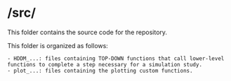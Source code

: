 # /src/

This folder contains the source code for the repository.

This folder is organized as follows:

    - HDDM_...: files containing TOP-DOWN functions that call lower-level functions to complete a step necessary for a simulation study.
    - plot_...: files containing the plotting custom functions.
    



